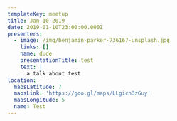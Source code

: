 ```yaml
---
templateKey: meetup
title: Jan 10 2019
date: 2019-01-10T23:00:00.000Z
presenters:
  - image: /img/benjamin-parker-736167-unsplash.jpg
    links: []
    name: dude
    presentationTitle: test
    text: |
      a talk about test
location:
  mapsLatitude: 7
  mapsLink: 'https://goo.gl/maps/LLgicn3zGuy'
  mapsLongitude: 5
  name: Test
---
```


